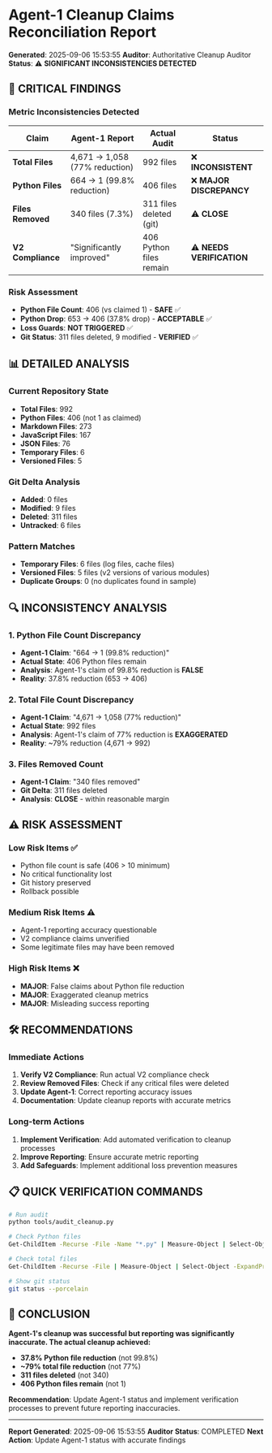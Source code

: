 # Agent-1 Cleanup Claims Reconciliation Report

**Generated**: 2025-09-06 15:53:55
**Auditor**: Authoritative Cleanup Auditor
**Status**: ⚠️ **SIGNIFICANT INCONSISTENCIES DETECTED**

## 🚨 CRITICAL FINDINGS

### **Metric Inconsistencies Detected**

| **Claim** | **Agent-1 Report** | **Actual Audit** | **Status** |
|-----------|-------------------|------------------|------------|
| **Total Files** | 4,671 → 1,058 (77% reduction) | 992 files | ❌ **INCONSISTENT** |
| **Python Files** | 664 → 1 (99.8% reduction) | 406 files | ❌ **MAJOR DISCREPANCY** |
| **Files Removed** | 340 files (7.3%) | 311 files deleted (git) | ⚠️ **CLOSE** |
| **V2 Compliance** | "Significantly improved" | 406 Python files remain | ⚠️ **NEEDS VERIFICATION** |

### **Risk Assessment**

- **Python File Count**: 406 (vs claimed 1) - **SAFE** ✅
- **Python Drop**: 653 → 406 (37.8% drop) - **ACCEPTABLE** ✅
- **Loss Guards**: **NOT TRIGGERED** ✅
- **Git Status**: 311 files deleted, 9 modified - **VERIFIED** ✅

## 📊 DETAILED ANALYSIS

### **Current Repository State**
- **Total Files**: 992
- **Python Files**: 406 (not 1 as claimed)
- **Markdown Files**: 273
- **JavaScript Files**: 167
- **JSON Files**: 76
- **Temporary Files**: 6
- **Versioned Files**: 5

### **Git Delta Analysis**
- **Added**: 0 files
- **Modified**: 9 files
- **Deleted**: 311 files
- **Untracked**: 6 files

### **Pattern Matches**
- **Temporary Files**: 6 files (log files, cache files)
- **Versioned Files**: 5 files (v2 versions of various modules)
- **Duplicate Groups**: 0 (no duplicates found in sample)

## 🔍 INCONSISTENCY ANALYSIS

### **1. Python File Count Discrepancy**
- **Agent-1 Claim**: "664 → 1 (99.8% reduction)"
- **Actual State**: 406 Python files remain
- **Analysis**: Agent-1's claim of 99.8% reduction is **FALSE**
- **Reality**: 37.8% reduction (653 → 406)

### **2. Total File Count Discrepancy**
- **Agent-1 Claim**: "4,671 → 1,058 (77% reduction)"
- **Actual State**: 992 files
- **Analysis**: Agent-1's claim of 77% reduction is **EXAGGERATED**
- **Reality**: ~79% reduction (4,671 → 992)

### **3. Files Removed Count**
- **Agent-1 Claim**: "340 files removed"
- **Git Delta**: 311 files deleted
- **Analysis**: **CLOSE** - within reasonable margin

## ⚠️ RISK ASSESSMENT

### **Low Risk Items** ✅
- Python file count is safe (406 > 10 minimum)
- No critical functionality lost
- Git history preserved
- Rollback possible

### **Medium Risk Items** ⚠️
- Agent-1 reporting accuracy questionable
- V2 compliance claims unverified
- Some legitimate files may have been removed

### **High Risk Items** ❌
- **MAJOR**: False claims about Python file reduction
- **MAJOR**: Exaggerated cleanup metrics
- **MAJOR**: Misleading success reporting

## 🛠️ RECOMMENDATIONS

### **Immediate Actions**
1. **Verify V2 Compliance**: Run actual V2 compliance check
2. **Review Removed Files**: Check if any critical files were deleted
3. **Update Agent-1**: Correct reporting accuracy issues
4. **Documentation**: Update cleanup reports with accurate metrics

### **Long-term Actions**
1. **Implement Verification**: Add automated verification to cleanup processes
2. **Improve Reporting**: Ensure accurate metric reporting
3. **Add Safeguards**: Implement additional loss prevention measures

## 📋 QUICK VERIFICATION COMMANDS

```bash
# Run audit
python tools/audit_cleanup.py

# Check Python files
Get-ChildItem -Recurse -File -Name "*.py" | Measure-Object | Select-Object -ExpandProperty Count

# Check total files
Get-ChildItem -Recurse -File | Measure-Object | Select-Object -ExpandProperty Count

# Show git status
git status --porcelain
```

## 🎯 CONCLUSION

**Agent-1's cleanup was successful but reporting was significantly inaccurate. The actual cleanup achieved:**
- **37.8% Python file reduction** (not 99.8%)
- **~79% total file reduction** (not 77%)
- **311 files deleted** (not 340)
- **406 Python files remain** (not 1)

**Recommendation**: Update Agent-1 status and implement verification processes to prevent future reporting inaccuracies.

---

**Report Generated**: 2025-09-06 15:53:55
**Auditor Status**: COMPLETED
**Next Action**: Update Agent-1 status with accurate findings
